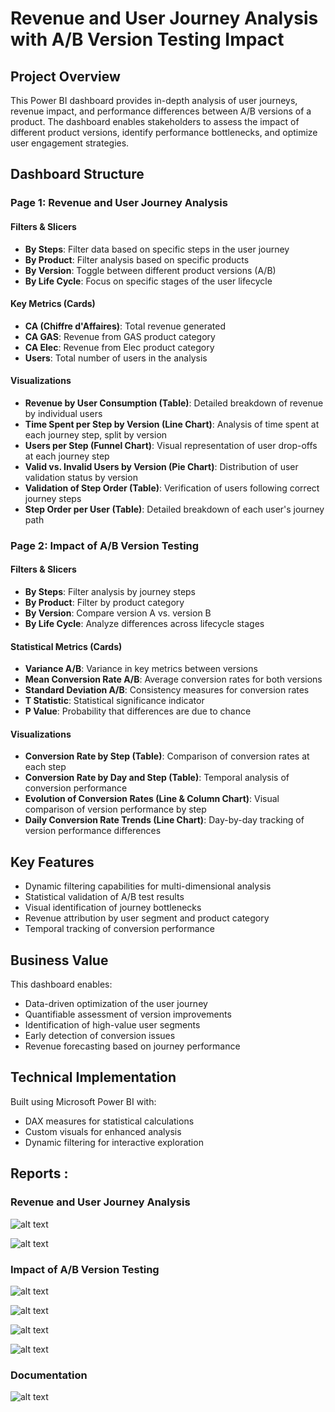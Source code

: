 # Revenue and User Journey Analysis with A/B Version Testing Impact

## Project Overview
This Power BI dashboard provides in-depth analysis of user journeys, revenue impact, and performance differences between A/B versions of a product. The dashboard enables stakeholders to assess the impact of different product versions, identify performance bottlenecks, and optimize user engagement strategies.

## Dashboard Structure

### Page 1: Revenue and User Journey Analysis

#### Filters & Slicers
- **By Steps**: Filter data based on specific steps in the user journey
- **By Product**: Filter analysis based on specific products
- **By Version**: Toggle between different product versions (A/B)
- **By Life Cycle**: Focus on specific stages of the user lifecycle

#### Key Metrics (Cards)
- **CA (Chiffre d'Affaires)**: Total revenue generated
- **CA GAS**: Revenue from GAS product category
- **CA Elec**: Revenue from Elec product category
- **Users**: Total number of users in the analysis

#### Visualizations
- **Revenue by User Consumption (Table)**: Detailed breakdown of revenue by individual users
- **Time Spent per Step by Version (Line Chart)**: Analysis of time spent at each journey step, split by version
- **Users per Step (Funnel Chart)**: Visual representation of user drop-offs at each journey step
- **Valid vs. Invalid Users by Version (Pie Chart)**: Distribution of user validation status by version
- **Validation of Step Order (Table)**: Verification of users following correct journey steps
- **Step Order per User (Table)**: Detailed breakdown of each user's journey path

### Page 2: Impact of A/B Version Testing

#### Filters & Slicers
- **By Steps**: Filter analysis by journey steps
- **By Product**: Filter by product category
- **By Version**: Compare version A vs. version B
- **By Life Cycle**: Analyze differences across lifecycle stages

#### Statistical Metrics (Cards)
- **Variance A/B**: Variance in key metrics between versions
- **Mean Conversion Rate A/B**: Average conversion rates for both versions
- **Standard Deviation A/B**: Consistency measures for conversion rates
- **T Statistic**: Statistical significance indicator
- **P Value**: Probability that differences are due to chance

#### Visualizations
- **Conversion Rate by Step (Table)**: Comparison of conversion rates at each step
- **Conversion Rate by Day and Step (Table)**: Temporal analysis of conversion performance
- **Evolution of Conversion Rates (Line & Column Chart)**: Visual comparison of version performance by step
- **Daily Conversion Rate Trends (Line Chart)**: Day-by-day tracking of version performance differences

## Key Features
- Dynamic filtering capabilities for multi-dimensional analysis
- Statistical validation of A/B test results
- Visual identification of journey bottlenecks
- Revenue attribution by user segment and product category
- Temporal tracking of conversion performance

## Business Value
This dashboard enables:
- Data-driven optimization of the user journey
- Quantifiable assessment of version improvements
- Identification of high-value user segments
- Early detection of conversion issues
- Revenue forecasting based on journey performance

## Technical Implementation
Built using Microsoft Power BI with:
- DAX measures for statistical calculations
- Custom visuals for enhanced analysis
- Dynamic filtering for interactive exploration

## Reports : 
### Revenue and User Journey Analysis

![alt text](https://github.com/WassimSlim21/Revenue-and-User-Journey-Analysis-with-A-B-Testing-Impact/blob/master/reprots%20screen%20shots/CA-steps%201.png)

![alt text](https://github.com/WassimSlim21/Revenue-and-User-Journey-Analysis-with-A-B-Testing-Impact/blob/master/reprots%20screen%20shots/CA-steps%202.png)

### Impact of A/B Version Testing


![alt text](https://github.com/WassimSlim21/Revenue-and-User-Journey-Analysis-with-A-B-Testing-Impact/blob/master/reprots%20screen%20shots/AB%20version%201.png)

![alt text](https://github.com/WassimSlim21/Revenue-and-User-Journey-Analysis-with-A-B-Testing-Impact/blob/master/reprots%20screen%20shots/AB%20version%202.png)

![alt text](https://github.com/WassimSlim21/Revenue-and-User-Journey-Analysis-with-A-B-Testing-Impact/blob/master/reprots%20screen%20shots/AB%20version%203.png)

![alt text](https://github.com/WassimSlim21/Revenue-and-User-Journey-Analysis-with-A-B-Testing-Impact/blob/master/reprots%20screen%20shots/AB%20version%204.png)

### Documentation 

![alt text](https://github.com/WassimSlim21/Revenue-and-User-Journey-Analysis-with-A-B-Testing-Impact/blob/master/reprots%20screen%20shots/Documentation.png)
